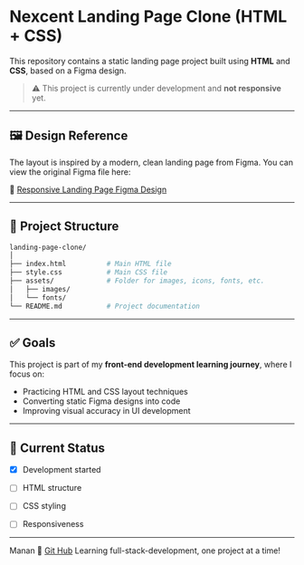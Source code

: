 # Nexcent Landing Page Clone (HTML + CSS)

This repository contains a static landing page project built using **HTML** and **CSS**, based on a Figma design.

> ⚠️ This project is currently under development and **not responsive** yet.

---

## 🖼️ Design Reference

The layout is inspired by a modern, clean landing page from Figma. You can view the original Figma file here:

🔗 [Responsive Landing Page Figma Design](https://www.figma.com/design/hC2UuSKZhcgezps24o1pC7/Responsive-Landing-Page-Design-%7C-Website-Home-Page-Design-%7C-Agency-Website-UI-Design--Community-?node-id=0-1&p=f&t=THtlDTJaU8OyUrr6-0)

---

## 📁 Project Structure

```bash
landing-page-clone/
│
├── index.html          # Main HTML file
├── style.css           # Main CSS file
├── assets/             # Folder for images, icons, fonts, etc.
│   ├── images/
│   └── fonts/
└── README.md           # Project documentation
```

---

## ✅ Goals

This project is part of my **front-end development learning journey**, where I focus on:

- Practicing HTML and CSS layout techniques
- Converting static Figma designs into code
- Improving visual accuracy in UI development

---

## 🚧 Current Status

- [x] Development started
- [ ] HTML structure
- [ ] CSS styling 
- [ ] Responsiveness


---

Manan
🔗 [Git Hub](https://github.com/Manoskie)
Learning full-stack-development, one project at a time!